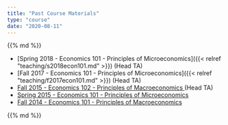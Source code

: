 ```yaml
---
title: "Past Course Materials"
type: "course"
date: "2020-08-11"
---
```


{{% md %}}
- [Spring 2018 - Economics 101 - Principles of Microeconomics]({{< relref "teaching/s2018econ101.md" >}}) (Head TA)<br>
- [Fall 2017 - Economics 101 - Principles of Microeconomics]({{< relref "teaching/f2017econ101.md" >}}) (Head TA)<br>
- <a href="https://sites.google.com/site/garygbaker/fall-2015---econ-102">Fall 2015 - Economics 102 - Principles of Macroeconomics </a> (Head TA) <br>
- <a href="https://sites.google.com/site/garygbaker/spring-2015---econ-101">Spring 2015 - Economics 101 - Principles of Microeconomics </a><br>
- <a href="https://sites.google.com/site/garygbaker/fall-2014---econ-101">Fall 2014 - Economics 101 - Principles of Macroeconomics </a>

{{% md %}}
